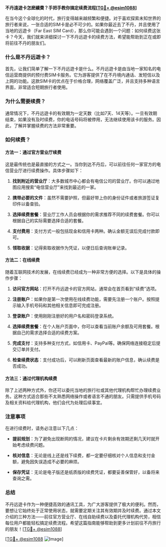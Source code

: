 **不丹遠遊卡怎麽續費？手把手教你搞定续费流程[[TG💪+ @esim1088](https://t.me/s/esim1088)]**

在当今这个全球化的时代，旅行变得越来越频繁和便捷。对于喜欢探索未知世界的旅行者来说，一张合适的SIM卡是必不可少的。如果你最近去了不丹，并且使用了当地的远遊卡（Far East SIM Card），那么你可能会遇到一个问题：如何续费这张卡？今天，我们就来详细探讨一下不丹远遊卡的续费方法，希望能帮助到正在或即将前往不丹的朋友们。

### 什么是不丹远遊卡？

首先，让我们简单了解一下不丹远遊卡是什么。不丹远遊卡是由当地一家知名的电信运营商提供的预付费SIM卡服务。它为游客提供了在不丹境内通话、发短信以及上网的功能。这款SIM卡的优点在于价格合理，网络覆盖广泛，并且支持多种语言界面，非常适合短期旅行者使用。

### 为什么需要续费？

通常情况下，不丹远遊卡的有效期为一定天数（比如7天、14天等）。一旦有效期结束，如果没有及时续费，你的电话号码将被停用，无法继续使用该卡的服务。因此，了解并掌握续费的方法非常重要。

### 如何续费？

#### 方法一：通过官方营业厅续费

这是最传统也是最直接的方式之一。当你到达不丹后，可以前往任何一家官方的电信营业厅进行续费操作。具体步骤如下：

1. **找到附近的营业厅**：大多数城市中心都会有电信公司的营业厅。你可以通过地图应用搜索“电信营业厅”来找到最近的一家。
   
2. **携带必要的文件**：虽然不需要护照，但最好带上你的身份证件或者旅游签证复印件以备查验。

3. **选择续费套餐**：营业厅工作人员会根据你的需求推荐不同的续费套餐。你可以根据自己的实际需要选择合适的套餐。

4. **支付费用**：支付方式一般包括现金和信用卡两种。确认金额无误后完成付款即可。

5. **领取收据**：记得索取收据作为凭证，以便日后查询账单记录。

#### 方法二：在线续费

随着互联网技术的发展，在线续费已经成为一种非常方便的选择。以下是具体的操作步骤：

1. **访问官方网站**：打开不丹远遊卡的官方网站，通常会在首页看到“续费”选项。

2. **注册账户**：如果你是第一次使用在线续费功能，需要先注册一个账户。按照提示输入手机号码和其他相关信息即可完成注册。

3. **登录账户**：使用刚刚注册好的用户名和密码登录系统。

4. **选择续费套餐**：在个人账户页面中，你可以查看当前账户余额及可用套餐。根据自己的需求选择合适的续费方案。

5. **完成支付**：支持多种支付方式，如信用卡、PayPal等。确保网络连接稳定后提交订单并支付。

6. **检查续费状态**：支付成功后，可以刷新页面查看最新的账户信息，确认续费是否成功。

#### 方法三：通过代理机构续费

除了上述两种方式外，你还可以委托当地的旅行社或其他代理机构帮忙办理续费业务。这种方式适合那些不太熟悉网络操作或者语言不通的朋友。只需提供手机号码及相关资料给代理机构，他们会代为处理后续事宜。

### 注意事项

在进行续费时，请务必注意以下几点：

- **提前规划**：为了避免出现断网的情况，建议在卡片剩余有效期还剩几天时就开始考虑续费问题。
  
- **核对信息**：无论是线上还是线下续费，都一定要仔细核对个人信息和支付金额，避免因失误造成不必要的麻烦。

- **保存凭证**：无论是电子版还是纸质版的续费凭证，都要妥善保管好，以备将来查询之需。

### 总结

不丹远遊卡作为一种便捷高效的通讯工具，为广大游客提供了极大的便利。然而，要想让它始终处于正常使用状态，就需要定期关注其有效期并及时续费。通过本文介绍的三种方法——前往官方营业厅、在线自助续费以及委托代理机构代劳，相信每位用户都能轻松搞定续费流程。希望这篇指南能够帮助到更多计划前往不丹旅行的朋友！[[TG💪+ @esim1088](https://t.me/s/esim1088)]

[[TG💪+ @esim1088](https://t.me/s/esim1088) ![Image](https://i.postimg.cc/4NQfJmqS/Snipaste-2025-05-13-00-14-12.png)]